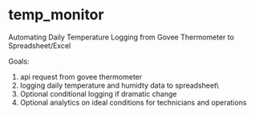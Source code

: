 # temp_monitor
Automating Daily Temperature Logging from Govee Thermometer to Spreadsheet/Excel

Goals:
1. api request from govee thermometer
2. logging daily temperature and humidty data to spreadsheet\
3. Optional conditional logging if dramatic change
4. Optional analytics on ideal conditions for technicians and operations